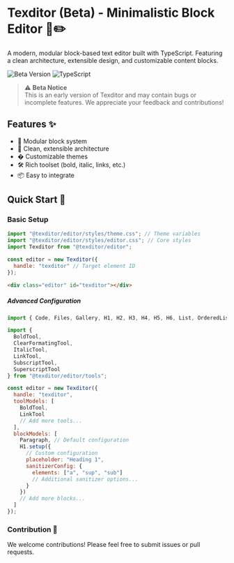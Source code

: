 # Texditor (Beta) - Minimalistic Block Editor 🧱✏️

A modern, modular block-based text editor built with TypeScript. Featuring a clean architecture, extensible design, and customizable content blocks.

![Beta Version](https://img.shields.io/badge/version-beta-orange)
![TypeScript](https://img.shields.io/badge/TypeScript-3178C6?logo=typescript&logoColor=white)

> ⚠️ **Beta Notice**  
> This is an early version of Texditor and may contain bugs or incomplete features. We appreciate your feedback and contributions!

## Features ✨

- 🧩 Modular block system
- 🎨 Clean, extensible architecture
- �️ Customizable themes
- 🛠️ Rich toolset (bold, italic, links, etc.)
- 📦 Easy to integrate

## Quick Start 🚀

### Basic Setup

```js
import "@texditor/editor/styles/theme.css"; // Theme variables
import "@texditor/editor/styles/editor.css"; // Core styles
import Texditor from "@texditor/editor";

const editor = new Texditor({
  handle: "texditor" // Target element ID
});
```

```html
<div class="editor" id="texditor"></div>
```

##### Advanced Configuration

```js
import { Code, Files, Gallery, H1, H2, H3, H4, H5, H6, List, OrderedList, Paragraph } from "@texditor/editor/blocks";

import {
  BoldTool,
  ClearFormatingTool,
  ItalicTool,
  LinkTool,
  SubscriptTool,
  SuperscriptTool
} from "@texditor/editor/tools";

const editor = new Texditor({
  handle: "texditor",
  toolModels: [
    BoldTool,
    LinkTool
    // Add more tools...
  ],
  blockModels: [
    Paragraph, // Default configuration
    H1.setup({
      // Custom configuration
      placeholder: "Heading 1",
      sanitizerConfig: {
        elements: ["a", "sup", "sub"]
        // Additional sanitizer options...
      }
    })
    // Add more blocks...
  ]
});
```

### Contribution 🤝

We welcome contributions! Please feel free to submit issues or pull requests.

